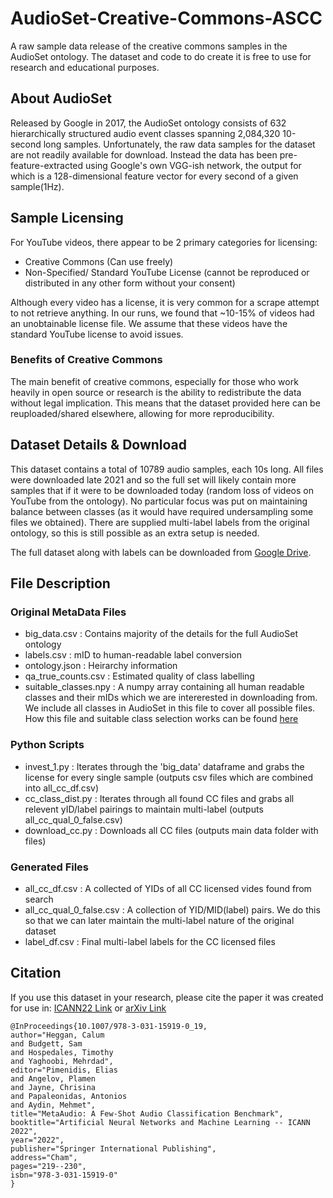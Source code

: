 # AudioSet-Creative-Commons-ASCC

A raw sample data release of the creative commons samples in the AudioSet ontology. The dataset and code to do create it is free to use for research and educational purposes.

## About AudioSet
Released by Google in 2017, the AudioSet ontology consists of 632 hierarchically structured audio event classes spanning 2,084,320 10-second long samples. Unfortunately, the raw data samples for the dataset are not readily available for download. Instead the data has been pre-feature-extracted using Google's own VGG-ish network, the output for which is a 128-dimensional feature vector for every second of a given sample(1Hz). 

## Sample Licensing
For YouTube videos, there appear to be 2 primary categories for licensing:
 - Creative Commons (Can use freely)
 - Non-Specified/ Standard YouTube License (cannot be reproduced or distributed in any other form without your consent)
 
Although every video has a license, it is very common for a scrape attempt to not retrieve anything. In our runs, we found that ~10-15% of videos had an unobtainable license file. We assume that these videos have the standard YouTube license to avoid issues.

### Benefits of Creative Commons
The main benefit of creative commons, especially for those who work heavily in open source or research is the ability to redistribute the data without legal implication. This means that the dataset provided here can be reuploaded/shared elsewhere, allowing for more reproducibility. 

## Dataset Details & Download
This dataset contains a total of 10789 audio samples, each 10s long. All files were downloaded late 2021 and so the full set will likely contain more samples that if it were to be downloaded today (random loss of videos on YouTube from the ontology). No particular focus was put on maintaining balance between classes (as it would have required undersampling some files we obtained). There are supplied multi-label labels from the original ontology, so this is still possible as an extra setup is needed. 

The full dataset along with labels can be downloaded from [Google Drive](https://drive.google.com/drive/folders/1f2Rw4o36FbMi5YOijz3JKoumhPW7slyd?usp=sharing).

## File Description
### Original MetaData Files
 - big_data.csv : Contains majority of the details for the full AudioSet ontology
 - labels.csv : mID to human-readable label conversion
 - ontology.json : Heirarchy information
 - qa_true_counts.csv : Estimated quality of class labelling
 - suitable_classes.npy : A numpy array containing all human readable classes and their mIDs which we are intererested in downloading from. We include all classes in AudioSet in this file to cover all possible files. How this file and suitable class selection works can be found [here]()

### Python Scripts
 - invest_1.py : Iterates through the 'big_data' dataframe and grabs the license for every single sample (outputs csv files which are combined into all_cc_df.csv)
 - cc_class_dist.py : Iterates through all found CC files and grabs all relevent yID/label pairings to maintain multi-label (outputs all_cc_qual_0_false.csv)
 - download_cc.py : Downloads all CC files (outputs main data folder with files)

### Generated Files
 - all_cc_df.csv : A collected of YIDs of all CC licensed vides found from search
 - all_cc_qual_0_false.csv : A collection of YID/MID(label) pairs. We do this so that we can later maintain the multi-label nature of the original dataset
 - label_df.csv : Final multi-label labels for the CC licensed files

## Citation
If you use this dataset in your research, please cite the paper it was created for use in:
[ICANN22 Link](https://link.springer.com/chapter/10.1007/978-3-031-15919-0_19#Ack1) or [arXiv Link](https://arxiv.org/pdf/2204.02121v2.pdf)
```
@InProceedings{10.1007/978-3-031-15919-0_19,
author="Heggan, Calum
and Budgett, Sam
and Hospedales, Timothy
and Yaghoobi, Mehrdad",
editor="Pimenidis, Elias
and Angelov, Plamen
and Jayne, Chrisina
and Papaleonidas, Antonios
and Aydin, Mehmet",
title="MetaAudio: A Few-Shot Audio Classification Benchmark",
booktitle="Artificial Neural Networks and Machine Learning -- ICANN 2022",
year="2022",
publisher="Springer International Publishing",
address="Cham",
pages="219--230",
isbn="978-3-031-15919-0"
}
